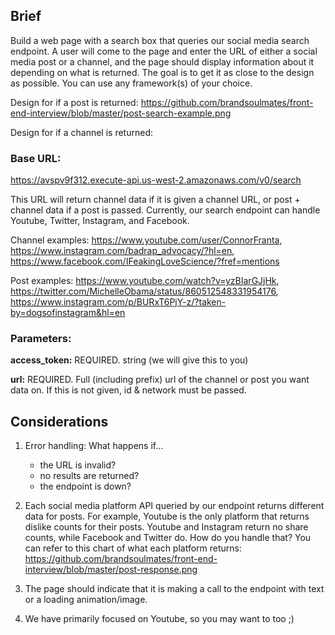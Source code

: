 ## Brief
Build a web page with a search box that queries our social media search endpoint. A user will come to the page and enter the URL of either a social media post or a channel, and the page should display information about it depending on what is returned. The goal is to get it as close to the design as possible. You can use any framework(s) of your choice.

Design for if a post is returned: https://github.com/brandsoulmates/front-end-interview/blob/master/post-search-example.png

Design for if a channel is returned: 

### Base URL:
https://avspv9f312.execute-api.us-west-2.amazonaws.com/v0/search

This URL will return channel data if it is given a channel URL, or post + channel data if a post is passed. Currently, our search endpoint can handle Youtube, Twitter, Instagram, and Facebook.

Channel examples: https://www.youtube.com/user/ConnorFranta, https://www.instagram.com/badrap_advocacy/?hl=en, https://www.facebook.com/IFeakingLoveScience/?fref=mentions

Post examples:  https://www.youtube.com/watch?v=yzBIarGJjHk, https://twitter.com/MichelleObama/status/860512548331954176, https://www.instagram.com/p/BURxT6PjY-z/?taken-by=dogsofinstagram&hl=en

### Parameters:

**access_token:** REQUIRED. string (we will give this to you)

**url:** REQUIRED. Full (including prefix) url of the channel or post you want data on. If this is not given, id & network must be passed.


## Considerations

1. Error handling: What happens if...
   - the URL is invalid?
   - no results are returned?
   - the endpoint is down?
   
2. Each social media platform API queried by our endpoint returns different data for posts. For example, Youtube is the only platform that returns dislike counts for their posts. Youtube and Instagram return no share counts, while Facebook and Twitter do. How do you handle that? You can refer to this chart of what each platform returns: https://github.com/brandsoulmates/front-end-interview/blob/master/post-response.png

3. The page should indicate that it is making a call to the endpoint with text or a loading animation/image.

4. We have primarily focused on Youtube, so you may want to too ;)
